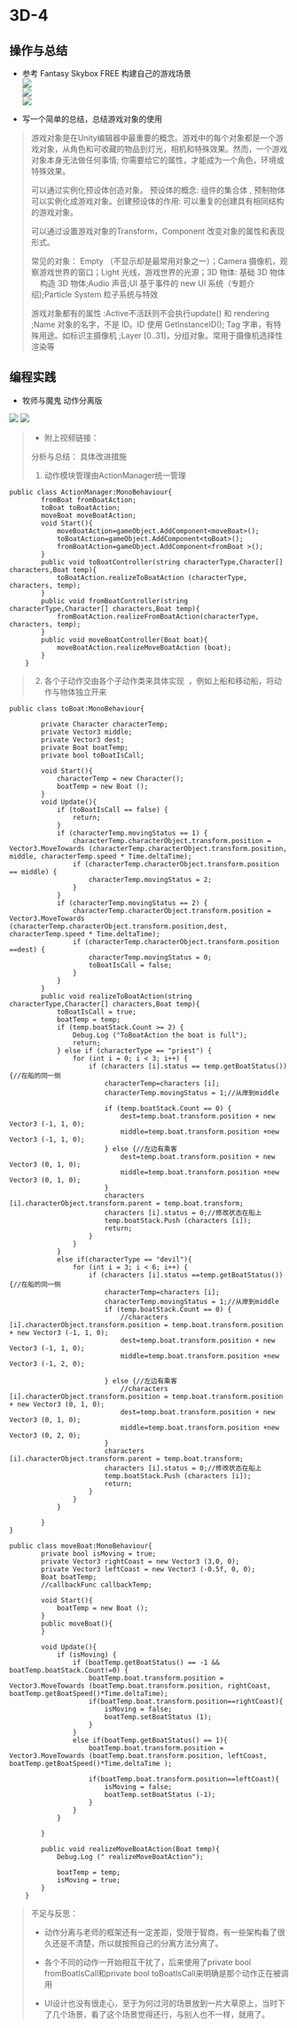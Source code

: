 # 3D-4
## 操作与总结  

* 参考 Fantasy Skybox FREE 构建自己的游戏场景  
  <img src="http://imglf5.nosdn.127.net/img/aHBnT05NNXVUK2dTNTU5Ky8waFJERldnNTNEeURtM2g4eEtMeWVKSDZmWkRMVkpIZXMzdUdRPT0.png?imageView&thumbnail=500x0&quality=96&stripmeta=0"  />      
  <img src="http://imglf3.nosdn.127.net/img/aHBnT05NNXVUK2dTNTU5Ky8waFJESGNRWnNvU1VIejk5cGVlaWhmZjUwRGFWQk5BMURCWFhBPT0.png?imageView&thumbnail=500x0&quality=96&stripmeta=0"  />  
  <img src="http://imglf3.nosdn.127.net/img/aHBnT05NNXVUK2dTNTU5Ky8waFJESllET0dSTjhEaUFacTlZZFZ2eU9NNXRQUHVkY1FMOTRBPT0.png?imageView&thumbnail=500x0&quality=96&stripmeta=0"  />  

* 写一个简单的总结，总结游戏对象的使用  

> 游戏对象是在Unity编辑器中最重要的概念。游戏中的每个对象都是一个游戏对象，从角色和可收藏的物品到灯光，相机和特殊效果。然而，一个游戏对象本身无法做任何事情; 你需要给它的属性，才能成为一个角色，环境或特殊效果。  
>  
> 可以通过实例化预设体创造对象。  预设体的概念: 组件的集合体 , 预制物体可以实例化成游戏对象。创建预设体的作用: 可以重复的创建具有相同结构的游戏对象。
>  
> 可以通过设置游戏对象的Transform，Component 改变对象的属性和表现形式。 
>  
> 常见的对象： Empty （不显示却是最常用对象之一）；Camera 摄像机，观察游戏世界的窗口；Light 光线，游戏世界的光源；3D 物体:  基础 3D 物体     构造 3D 物体;Audio 声音;UI 基于事件的 new UI 系统（专题介绍);Particle System 粒子系统与特效  
>  
> 游戏对象都有的属性 :Active不活跃则不会执行update() 和 rendering ;Name 对象的名字，不是 ID。ID 使用 GetInstanceID(); Tag  字串，有特殊用途。如标识主摄像机 ;Layer [0..31]，分组对象。常用于摄像机选择性渲染等  


## 编程实践  

* 牧师与魔鬼 动作分离版  

<img src="http://imglf4.nosdn.127.net/img/aHBnT05NNXVUK2ppYXhIbGYzeU5IZG9TSFRia2xRRUhQbkV1YVc1bkt0TmlLMmFxM3RCTmJ3PT0.png?imageView&thumbnail=500x0&quality=96&stripmeta=0"  />  
  <img src="http://imglf3.nosdn.127.net/img/aHBnT05NNXVUK2ppYXhIbGYzeU5IVC95eVgxeThObXZOVjJKRGZIY0pOZ3ZhdE9jeHBvRXF3PT0.png?imageView&thumbnail=500x0&quality=96&stripmeta=0"  />  
  
> * 附上视频链接： 
> 
> 分析与总结： 
> 具体改进措施  
> 1. 动作模块管理由ActionManager统一管理  
```  
public class ActionManager:MonoBehaviour{
		fromBoat fromBoatAction;
		toBoat toBoatAction;
		moveBoat moveBoatAction;
		void Start(){
			moveBoatAction=gameObject.AddComponent<moveBoat>();
			toBoatAction=gameObject.AddComponent<toBoat>();
			fromBoatAction=gameObject.AddComponent<fromBoat >();
		}
		public void toBoatController(string characterType,Character[] characters,Boat temp){
			toBoatAction.realizeToBoatAction (characterType, characters, temp);
		}
		public void fromBoatController(string characterType,Character[] characters,Boat temp){
			fromBoatAction.realizeFromBoatAction(characterType, characters, temp);
		}
		public void moveBoatController(Boat boat){
			moveBoatAction.realizeMoveBoatAction (boat);
		}
	}
```  
> 2. 各个子动作交由各个子动作类来具体实现  ，例如上船和移动船，将动作与物体独立开来
```  
public class toBoat:MonoBehaviour{
		
		private Character characterTemp;
		private Vector3 middle;
		private Vector3 dest;
		private Boat boatTemp;
		private bool toBoatIsCall;	

		void Start(){
			characterTemp = new Character();
			boatTemp = new Boat ();
		}
		void Update(){
			if (toBoatIsCall == false) {
				return;
			}
			if (characterTemp.movingStatus == 1) {
				characterTemp.characterObject.transform.position = Vector3.MoveTowards (characterTemp.characterObject.transform.position, middle, characterTemp.speed * Time.deltaTime);
				if (characterTemp.characterObject.transform.position == middle) {
					characterTemp.movingStatus = 2;
				}
			}
			if (characterTemp.movingStatus == 2) {
				characterTemp.characterObject.transform.position = Vector3.MoveTowards (characterTemp.characterObject.transform.position,dest, characterTemp.speed * Time.deltaTime);
				if (characterTemp.characterObject.transform.position ==dest) {
					characterTemp.movingStatus = 0;
					toBoatIsCall = false;
				}
			}
		}
		public void realizeToBoatAction(string characterType,Character[] characters,Boat temp){
			toBoatIsCall = true;
			boatTemp = temp;
			if (temp.boatStack.Count >= 2) {
				Debug.Log ("ToBoatAction the boat is full");
				return;
			} else if (characterType == "priest") {
				for (int i = 0; i < 3; i++) {
					if (characters [i].status == temp.getBoatStatus()) {//在船的同一侧
						characterTemp=characters [i];
						characterTemp.movingStatus = 1;//从岸到middle

						if (temp.boatStack.Count == 0) {
							dest=temp.boat.transform.position + new Vector3 (-1, 1, 0);
							middle=temp.boat.transform.position +new Vector3 (-1, 1, 0);
						} else {//左边有乘客
							dest=temp.boat.transform.position + new Vector3 (0, 1, 0);
							middle=temp.boat.transform.position +new Vector3 (0, 1, 0);
						}
						characters [i].characterObject.transform.parent = temp.boat.transform;
						characters [i].status = 0;//修改状态在船上
						temp.boatStack.Push (characters [i]);
						return;
					}
				}
			}
			else if(characterType == "devil"){
				for (int i = 3; i < 6; i++) {
					if (characters [i].status ==temp.getBoatStatus()) {//在船的同一侧
						characterTemp=characters [i];
						characterTemp.movingStatus = 1;//从岸到middle
						if (temp.boatStack.Count == 0) {
							//characters [i].characterObject.transform.position = temp.boat.transform.position + new Vector3 (-1, 1, 0);
							dest=temp.boat.transform.position + new Vector3 (-1, 1, 0);
							middle=temp.boat.transform.position +new Vector3 (-1, 2, 0);

						} else {//左边有乘客
							//characters [i].characterObject.transform.position = temp.boat.transform.position + new Vector3 (0, 1, 0);
							dest=temp.boat.transform.position + new Vector3 (0, 1, 0);
							middle=temp.boat.transform.position +new Vector3 (0, 2, 0);
						}
						characters [i].characterObject.transform.parent = temp.boat.transform;
						characters [i].status = 0;//修改状态在船上
						temp.boatStack.Push (characters [i]);
						return;
					}
				}	
			}

		}
}
```  

```  
public class moveBoat:MonoBehaviour{
		private bool isMoving = true;
		private Vector3 rightCoast = new Vector3 (3,0, 0);
		private Vector3 leftCoast = new Vector3 (-0.5f, 0, 0);
		Boat boatTemp;
		//callbackFunc callbackTemp;

		void Start(){
			boatTemp = new Boat ();
		}
		public moveBoat(){
		}

		void Update(){
			if (isMoving) {
				if (boatTemp.getBoatStatus() == -1 && boatTemp.boatStack.Count!=0) {
					boatTemp.boat.transform.position = Vector3.MoveTowards (boatTemp.boat.transform.position, rightCoast, boatTemp.getBoatSpeed()*Time.deltaTime);
					if(boatTemp.boat.transform.position==rightCoast){
						isMoving = false;
						boatTemp.setBoatStatus (1);
					}
				}
				else if(boatTemp.getBoatStatus() == 1){
					boatTemp.boat.transform.position = Vector3.MoveTowards (boatTemp.boat.transform.position, leftCoast, boatTemp.getBoatSpeed()*Time.deltaTime );

					if(boatTemp.boat.transform.position==leftCoast){
						isMoving = false;
						boatTemp.setBoatStatus (-1);
					}
				}
			}

		}
			
		public void realizeMoveBoatAction(Boat temp){
			Debug.Log (" realizeMoveBoatAction");

			boatTemp = temp;
			isMoving = true;
		}
	}
```  
> 不足与反思：
> * 动作分离与老师的框架还有一定差距，受限于智商，有一些架构看了很久还是不清楚，所以就按照自己的分离方法分离了。  
> 
> * 各个不同的动作一开始相互干扰了，后来使用了private bool fromBoatIsCall和private bool toBoatIsCall来明确是那个动作正在被调用
> 
> * UI设计也没有很走心，至于为何过河的场景放到一片大草原上，当时下了几个场景，看了这个场景觉得还行，与别人也不一样，就用了。
